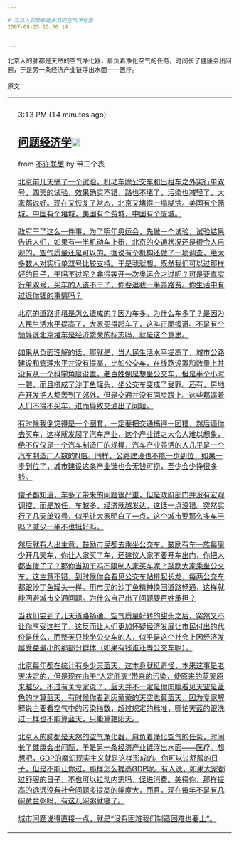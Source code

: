 ```yaml
---

# 北京人的肺都是天然的空气净化器
2007-08-25 15:30:14


---
```



北京人的肺都是天然的空气净化器，肩负着净化空气的任务，时间长了健康会出问题，于是另一条经济产业链浮出水面——医疗。<br />
<br />
原文：<br />
<table class="card"><tbody class="card-tbody"><tr><td class="ct"><br />
</td><td class="ctr"><br />
</td></tr><tr><td class="cl"><br />
</td><td class="cc"><div class="entry-container"><div class="entry-main"><div class="entry-date" title="Aug 25, 2007 3:13 PM">3:13 PM (14 minutes ago)</div><h2 class="entry-title"><a target=_blank class="entry-title-link" target="_blank" href="http://www.wangxiaofeng.net/?p=1400">问题经济学<img src="http://www.google.com/reader/ui/2412528845-go-to.gif" class="entry-title-go-to" height="18" width="18"></a></h2><div class="entry-author"><span class="entry-source-title-parent">from <a target=_blank href="http://www.google.com/reader/view/feed/http%3A%2F%2Ffeeds.feedburner.com%2Fwangxiaofeng" class="entry-source-title" target="_blank">不许联想</a></span> by 带三个表</div><div class="entry-body"><div id=""><ins class="item-body"><div><p>北京前几天搞了一个试验，机动车除公交车和出租车之外实行单双号，四天的试验，效果确实不错，路也不堵了，污染也减轻了，大家都说好。现在又恢复了常态，北京又堵得一塌糊涂。美国有个赌城，中国有个堵城，美国有个费城，中国有个废城。</p>
<p>政府干了这么一件事，为了明年奥运会，先做一个试验，试验结果告诉人们，如果有一半机动车上街，北京的交通状况还是很令人乐观的，空气质量还是可以的。据说有个机构还做了一项调查，绝大多数人对实行单双号比较支持。于是我就想，既然我们可以过那样好的日子，干吗不过呢？非得等开一次奥运会才过呢？可是要真实行单双号，买车的人该不干了，你要退我一半养路费。你生活中有过退你钱的事情吗？</p>
<p>北京的道路拥堵是怎么造成的？因为车多。为什么车多了？是因为人民生活水平提高了，大家买得起车了，这叫正面报道。不是有个领导说北京堵车是经济繁荣的标志吗，就是这个意思。</p>
<p>如果从负面理解的话，那就是，当人民生活水平提高了，城市公路建设和管理水平并没有提高，比如公交车，在线路设置和数量上并没有从一个科学角度设置，老百姓倒是想坐公交车，但是半个小时一趟，而且挤成了沙丁鱼罐头，坐公交车变成了受罪。还有，房地产开发把人都轰到了郊外，但是交通并没有同步跟上。这些都逼着人们不得不买车，进而导致交通出了问题。</p>
<p>有时候我倒觉得是一个圈套，一定要把交通搞得一团糟，然后逼你去买车，这样就发展了汽车产业，这个产业链之大令人难以想象，绝不仅仅是一个汽车制造厂的规模，汽车产业养活的人几乎是一个汽车制造厂人数的N倍。同样，公路建设也不能一步到位，如果一步到位了，城市建设这条产业链也会无钱可捞，至少会少挣很多钱。</p>
<p>傻子都知道，车多了带来的问题很严重，但是政府部门并没有宏观调控，而是放任，车越多，经济就越发达，这话一点没错。突然实行了几天单双号，似乎让大家明白了一点，这个城市要那么多车干吗？减少一半不也挺好吗。</p>
<p>然后就有人出主意，鼓励市民都去乘坐公交车，鼓励有车一族每周少开几天车，你让人家买了车，还建议人家不要开车出门，你把人都当傻子了？那你当初干吗不限制人家买车呢？鼓励大家乘坐公交车，这主意不错，到时候你会看见公交车站排起长龙，每两公交车都跟沙丁鱼罐头一样。用市民的沙丁鱼精神换回道路畅通，这样就能回避城市交通问题。为什么自己出了问题要百姓承担？</p>
<p>当我们尝到了几天道路畅通、空气质量好转的甜头之后，突然又不让你享受这些了，这反而让人们更加怀疑经济发展让市民付出的代价是什么，而整天只能坐公交车的人，似乎是这个社会上因经济发展受益最小的那部分群体（如果有钱谁还等公交车呢）。</p>
<p>北京每年都在统计有多少天蓝天，这本身就挺奇怪，本来这事是老天决定的，但是现在由于“人定胜天”带来的污染，使原来的蓝天原来越少。不过有关专家说了，蓝天并不一定是你肉眼看见天空是蓝色的才算蓝天，有时候你看到灰蒙蒙的天空也算蓝天，因为专家解释说主要看空气中的污染指数，超过规定的标准，哪怕天蓝的跟洗过一样也不能算蓝天，只能算艳阳天。</p>
<p>北京人的肺都是天然的空气净化器，肩负着净化空气的任务，时间长了健康会出问题，于是另一条经济产业链浮出水面——医疗。想想吧，GDP的魔幻现实主义就是这样形成的。你可以过舒服的日子，但是不能让你过，那样怎么提高GDP呢。有人说，如果大家都过舒服的日子，不也可以拉动内需吗，促进消费。美得你，那样提高的远远没有社会问题多提高的幅度大，而且，现在每年不是有几碗黄金粥吗，有这几碗粥就够了。</p>
<p>城市问题说得直接一点，就是“没有困难我们制造困难也要上”。</p>
<img src="http://feeds.feedburner.com/%7Er/wangxiaofeng/%7E4/147981571" height="1" width="1"></div></ins></div></div></div></div></td></tr></tbody></table><br />
